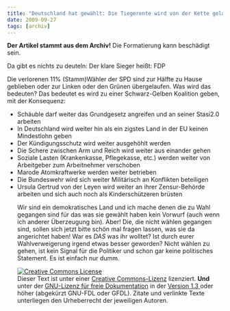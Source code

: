 ```yaml
---
title: "Deutschland hat gewählt: Die Tiegerente wird von der Kette gelassen"
date: 2009-09-27
tags: [archiv]
---
```

**Der Artikel stammt aus dem Archiv!** Die Formatierung kann beschädigt sein.

Da gibt es nichts zu deuteln: Der klare Sieger heißt: FDP

Die verlorenen 11% (Stamm)Wähler der SPD sind zur Hälfte zu Hause geblieben oder zur Linken oder den Grünen übergelaufen. Was wird das bedeuten? Das bedeutet es wird zu einer Schwarz-Gelben Koalition geben, mit der Konsequenz:
<!--break-->
<ul>
<li>Schäuble darf weiter das Grundgesetz angreifen und an seiner Stasi2.0 arbeiten</li>
<li>In Deutschland wird weiter hin als ein zigstes Land in der EU keinen Mindestlohn geben</li>
<li>Der Kündigungsschutz wird weiter ausgehöhlt werden</li>
<li>Die Schere zwischen Arm und Reich wird weiter aus einander gehen </li>
<li>Soziale Lasten (Krankenkasse, Pflegekasse, etc.) werden weiter von Arbeitgeber zum Arbeitnehmer verschoben</li>
<li>Marode Atomkraftwerke werden weiter betrieben</li>
<li>Die Bundeswehr wird sich weiter Militärisch an Konflikten beteiligen</li>
<li>Ursula Gertrud von der Leyen wird weiter an ihrer Zensur-Behörde arbeiten und sich auch noch als Kinderschützeren brüsten</li>

Wir sind ein demokratisches Land und ich mache denen die zu Wahl gegangen sind für das was sie gewählt haben kein Vorwurf (auch wenn ich anderer Überzeugung bin). Aber! Die, die nicht wählen gegangen sind, sollen sich jetzt bitte schön mal fragen lassen, was sie da angerichtet haben! War es <i>DAS</i> was ihr wolltet? Ist durch eurer Wahlverweigerung irgend etwas besser geworden? Nicht wählen zu gehen, ist kein Signal für die Politiker und schon gar keine politisches  Statement. Es ist einfach nur dumm.



<a rel="license" href="http://creativecommons.org/licenses/by-sa/3.0/de/"><img alt="Creative Commons License" style="border-width:0" src="http://i.creativecommons.org/l/by-sa/3.0/de/88x31.png" /></a><br />Dieser Text ist unter einer <a rel="license" href="http://creativecommons.org/licenses/by-sa/3.0/de/">Creative Commons-Lizenz</a> lizenziert. **Und** unter der <a href="http://de.wikipedia.org/wiki/GFDL">GNU-Lizenz für freie Dokumentation</a> in der <a href="http://www.gnu.org/licenses/fdl-1.3.html">Version 1.3 </a> oder höher (abgekürzt GNU-FDL oder GFDL). Zitate und verlinkte Texte unterliegen den Urheberrecht der jeweiligen Autoren.
